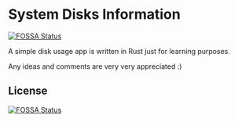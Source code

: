 # System Disks Information
[![FOSSA Status](https://app.fossa.io/api/projects/git%2Bgithub.com%2Fsorousht%2Fsystem-disks-info.svg?type=shield)](https://app.fossa.io/projects/git%2Bgithub.com%2Fsorousht%2Fsystem-disks-info?ref=badge_shield)

A simple disk usage app is written in Rust just for learning purposes.

Any ideas and comments are very very appreciated :)


## License
[![FOSSA Status](https://app.fossa.io/api/projects/git%2Bgithub.com%2Fsorousht%2Fsystem-disks-info.svg?type=large)](https://app.fossa.io/projects/git%2Bgithub.com%2Fsorousht%2Fsystem-disks-info?ref=badge_large)
